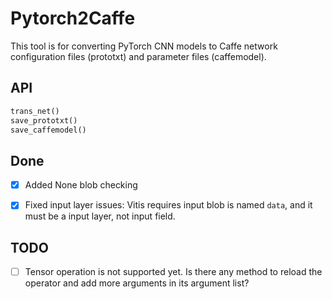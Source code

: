 # Pytorch2Caffe

This tool is for converting PyTorch CNN models to Caffe network configuration files (prototxt) and parameter files (caffemodel).


## API

```python
trans_net()
save_prototxt()
save_caffemodel()
```

## Done

- [x]  Added None blob checking

- [x] Fixed input layer issues: Vitis requires input blob is named `data`, and it must be a input layer, not input field.


## TODO

- [ ] Tensor operation is not supported yet. Is there any method to reload the operator and add more arguments in its argument list? 
